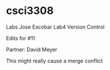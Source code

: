 # csci3308
Labs
Jose Escobar
Lab4
Version Control


Edits for #11

Partner: David Meyer

This might really cause a merge conflict
